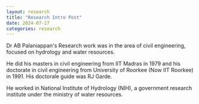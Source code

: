 ```yaml
---
layout: research
title: "Research Intro Post"
date: 2024-07-27
categories: research
---
```

Dr AB Palaniappan's Research work was in the area of civil engineering, focused on hydrology and water resources. 

He did his masters in civil engineering from IIT Madras in 1979 and his doctorate in civil engineering from University of Roorkee (Now IIT Roorkee) in 1991. His doctorale guide was RJ Garde.

He worked in National Institute of Hydrology (NIH), a government research institute under the ministry of water resources. 

